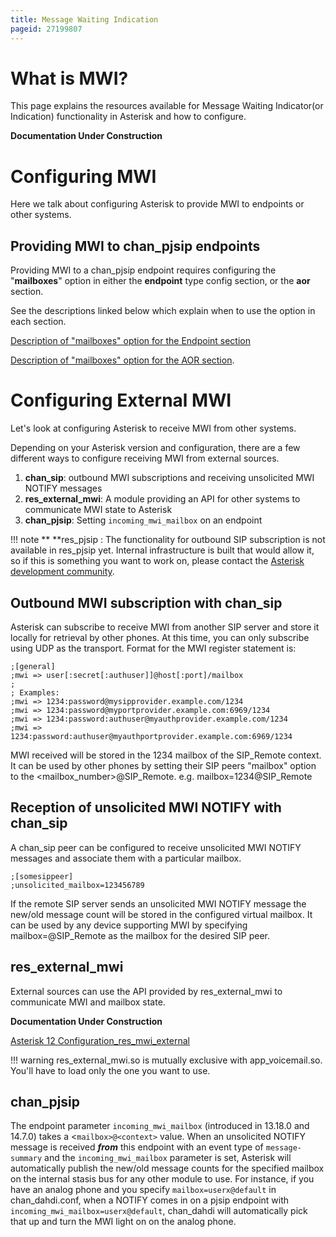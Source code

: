 ```yaml
---
title: Message Waiting Indication
pageid: 27199807
---
```


What is MWI?
============

This page explains the resources available for Message Waiting Indicator(or Indication) functionality in Asterisk and how to configure.

**Documentation Under Construction**

Configuring MWI
===============

Here we talk about configuring Asterisk to provide MWI to endpoints or other systems.

Providing MWI to chan_pjsip endpoints
--------------------------------------

Providing MWI to a chan_pjsip endpoint requires configuring the "**mailboxes**" option in either the **endpoint** type config section, or the **aor** section.

See the descriptions linked below which explain when to use the option in each section.

[Description of "mailboxes" option for the Endpoint section](/Latest_API/API_Documentation/Module_Configuration/res_pjsip#mailboxes)

[Description of "mailboxes" option for the AOR section](/Latest_API/API_Documentation/Module_Configuration/res_pjsip#mailboxes_1).

Configuring External MWI
========================

Let's look at configuring Asterisk to receive MWI from other systems.

Depending on your Asterisk version and configuration, there are a few different ways to configure receiving MWI from external sources.

1. **chan_sip**: outbound MWI subscriptions and receiving unsolicited MWI NOTIFY messages
2. **res_external_mwi**: A module providing an API for other systems to communicate MWI state to Asterisk
3. **chan_pjsip**: Setting `incoming_mwi_mailbox` on an endpoint






!!! note **  **res_pjsip
    : The functionality for outbound SIP subscription is not available in res_pjsip yet. Internal infrastructure is built that would allow it, so if this is something you want to work on, please contact the [Asterisk development community](http://www.asterisk.org/community/discuss).

      
[//]: # (end-note)



Outbound MWI subscription with chan_sip
----------------------------------------

Asterisk can subscribe to receive MWI from another SIP server and store it locally for retrieval by other phones. At this time, you can only subscribe using UDP as the transport. Format for the MWI register statement is:

```
;[general]
;mwi => user[:secret[:authuser]]@host[:port]/mailbox
;
; Examples:
;mwi => 1234:password@mysipprovider.example.com/1234
;mwi => 1234:password@myportprovider.example.com:6969/1234
;mwi => 1234:password:authuser@myauthprovider.example.com/1234
;mwi => 1234:password:authuser@myauthportprovider.example.com:6969/1234

```

MWI received will be stored in the 1234 mailbox of the SIP_Remote context. It can be used by other phones by setting their SIP peers "mailbox" option to the <mailbox_number>@SIP_Remote. e.g. mailbox=1234@SIP_Remote

Reception of unsolicited MWI NOTIFY with chan_sip
--------------------------------------------------

A chan_sip peer can be configured to receive unsolicited MWI NOTIFY messages and associate them with a particular mailbox.

```
;[somesippeer]
;unsolicited_mailbox=123456789

```

If the remote SIP server sends an unsolicited MWI NOTIFY message the new/old message count will be stored in the configured virtual mailbox. It can be used by any device supporting MWI by specifying mailbox=<configured value>@SIP_Remote as the mailbox for the desired SIP peer.

res_external_mwi
------------------

External sources can use the API provided by res_external_mwi to communicate MWI and mailbox state.

**Documentation Under Construction**

[Asterisk 12 Configuration_res_mwi_external](/Latest_API/API_Documentation/Module_Configuration/res_mwi_external)




!!! warning 
    res_external_mwi.so is mutually exclusive with app_voicemail.so. You'll have to load only the one you want to use.

      
[//]: # (end-warning)



chan_pjsip
-----------

The endpoint parameter `incoming_mwi_mailbox` (introduced in 13.18.0 and 14.7.0) takes a <`mailbox>@<context>` value.  When an unsolicited NOTIFY message is received ***from*** this endpoint with an event type of `message-summary` and the `incoming_mwi_mailbox` parameter is set, Asterisk will automatically publish the new/old message counts for the specified mailbox on the internal stasis bus for any other module to use.  For instance, if you have an analog phone and you specify `mailbox=userx@default` in chan_dahdi.conf, when a NOTIFY comes in on a pjsip endpoint with `incoming_mwi_mailbox=userx@default`, chan_dahdi will automatically pick that up and turn the MWI light on on the analog phone.



